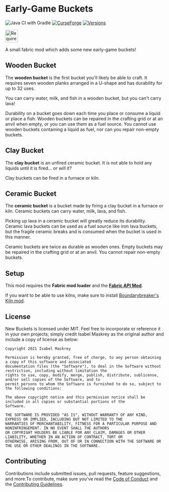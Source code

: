 # Early-Game Buckets
![Java CI with Gradle](https://github.com/satyrnidae/new-buckets-fabric/workflows/build/badge.svg) [![CurseForge](http://cf.way2muchnoise.eu/475470.svg)](https://www.curseforge.com/minecraft/mc-mods/new-buckets-fabric) [![Versions](http://cf.way2muchnoise.eu/versions/475470.svg)](https://www.curseforge.com/minecraft/mc-mods/new-buckets-fabric/files)

<a href="https://www.curseforge.com/minecraft/mc-mods/fabric-api">
    <img src="https://i.imgur.com/Ol1Tcf8.png" alt="Requires Fabric API" height="40">
</a>

A small fabric mod which adds some new early-game buckets!

## Wooden Bucket

The **wooden bucket** is the first bucket you'll likely be able to craft.  It requires seven wooden planks arranged in a
U-shape and has durability for up to 32 uses.

You can carry water, milk, and fish in a wooden bucket, but you can't carry lava!

Durability on a bucket goes down each time you place or consume a liquid or place a fish. Wooden buckets can be repaired
in the crafting grid or at an anvil when empty, or you can use them as a fuel source. You cannot use wooden buckets
containing a liquid as fuel, nor can you repair non-empty buckets.

## Clay Bucket

The **clay bucket** is an unfired ceramic bucket.  It is not able to hold any liquids until it is fired... *or will it?*

Clay buckets can be fired in a furnace or kiln.

## Ceramic Bucket

The **ceramic bucket** is a bucket made by firing a clay bucket in a furnace or kiln. Ceramic buckets can carry water,
milk, lava, and fish.

Picking up lava in a ceramic bucket will greatly reduce its durability. Ceramic lava buckets can be used as a fuel
source like iron lava buckets, but the fragile ceramic breaks and is consumed when the bucket is used in this manner.

Ceramic buckets are twice as durable as wooden ones. Empty buckets may be repaired in the crafting grid or at an anvil.
You cannot repair non-empty buckets.

## Setup

This mod requires the **Fabric mod loader** and the
**[Fabric API Mod](https://www.curseforge.com/minecraft/mc-mods/fabric-api)**.

If you want to be able to use kilns, make sure to install [Boundarybreaker's Kiln
mod](https://www.curseforge.com/minecraft/mc-mods/kiln-fabric).

## License

New Buckets is licensed under MIT. Feel free to incorporate or reference it in your own projects; simply credit Isabel
Maskrey as the original author and include a copy of license as below:

    Copyright 2021 Isabel Maskrey

    Permission is hereby granted, free of charge, to any person obtaining a copy of this software and associated
    documentation files (the "Software"), to deal in the Software without restriction, including without limitation the
    rights to use, copy, modify, merge, publish, distribute, sublicense, and/or sell copies of the Software, and to
    permit persons to whom the Software is furnished to do so, subject to the following conditions:

    The above copyright notice and this permission notice shall be included in all copies or substantial portions of the
    Software.

    THE SOFTWARE IS PROVIDED "AS IS", WITHOUT WARRANTY OF ANY KIND, EXPRESS OR IMPLIED, INCLUDING BUT NOT LIMITED TO THE
    WARRANTIES OF MERCHANTABILITY, FITNESS FOR A PARTICULAR PURPOSE AND NONINFRINGEMENT. IN NO EVENT SHALL THE AUTHORS
    OR COPYRIGHT HOLDERS BE LIABLE FOR ANY CLAIM, DAMAGES OR OTHER LIABILITY, WHETHER IN AN ACTION OF CONTRACT, TORT OR
    OTHERWISE, ARISING FROM, OUT OF OR IN CONNECTION WITH THE SOFTWARE OR THE USE OR OTHER DEALINGS IN THE SOFTWARE.


## Contributing

Contributions include submitted issues, pull requests, feature suggestions, and more.To contribute, make sure you've
read the [Code of Conduct](https://github.com/satyrnidae/new-buckets-fabric/blob/main/docs/CODE_OF_CONDUCT.md)
and the [Contributing Guidelines](https://github.com/satyrnidae/new-buckets-fabric/blob/main/docs/CONTRIBUTING.md).
